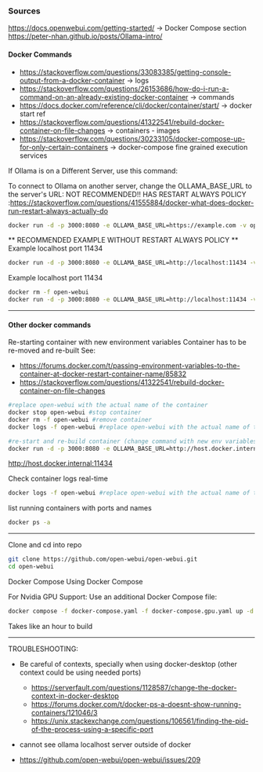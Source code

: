 ### Sources
https://docs.openwebui.com/getting-started/ -> Docker Compose section
https://peter-nhan.github.io/posts/Ollama-intro/

#### Docker Commands
- https://stackoverflow.com/questions/33083385/getting-console-output-from-a-docker-container -> logs
- https://stackoverflow.com/questions/26153686/how-do-i-run-a-command-on-an-already-existing-docker-container -> commands
- https://docs.docker.com/reference/cli/docker/container/start/ -> docker start ref
- https://stackoverflow.com/questions/41322541/rebuild-docker-container-on-file-changes -> containers - images
- https://stackoverflow.com/questions/30233105/docker-compose-up-for-only-certain-containers -> docker-compose fine grained execution services

If Ollama is on a Different Server, use this command:

To connect to Ollama on another server, change the OLLAMA_BASE_URL to the server's URL:
NOT RECOMMENDED!! HAS RESTART ALWAYS POLICY :https://stackoverflow.com/questions/41555884/docker-what-does-docker-run-restart-always-actually-do
```bash
docker run -d -p 3000:8080 -e OLLAMA_BASE_URL=https://example.com -v open-webui:/app/backend/data --name open-webui --restart always ghcr.io/open-webui/open-webui:main
```
** RECOMMENDED EXAMPLE WITHOUT RESTART ALWAYS POLICY **
Example localhost port 11434
```bash
docker run -d -p 3000:8080 -e OLLAMA_BASE_URL=http://localhost:11434 -v open-webui:/app/backend/data --name open-webui ghcr.io/open-webui/open-webui:main
```
Example localhost port 11434
```bash
docker rm -f open-webui
docker run -d -p 3000:8080 -e OLLAMA_BASE_URL=http://localhost:11434 -v open-webui:/app/backend/data --name open-webui ghcr.io/open-webui/open-webui:main
```
_________________________________________________________________________________
#### Other docker commands
Re-starting container with new environment variables
Container has to be re-moved and re-built
See:
- https://forums.docker.com/t/passing-environment-variables-to-the-container-at-docker-restart-container-name/85832
- https://stackoverflow.com/questions/41322541/rebuild-docker-container-on-file-changes
```bash
#replace open-webui with the actual name of the container
docker stop open-webui #stop container
docker rm -f open-webui #remove container
docker logs -f open-webui #replace open-webui with the actual name of the container

#re-start and re-build container (change command with new env variables)
docker run -d -p 3000:8080 -e OLLAMA_BASE_URL=http://host.docker.internal:11434 -v open-webui:/app/backend/data --name open-webui ghcr.io/open-webui/open-webui:main
```
http://host.docker.internal:11434 


Check container logs real-time
```bash
docker logs -f open-webui #replace open-webui with the actual name of the container
```
list running containers with ports and names
```bash
docker ps -a
```

_________________________________________________________________________________________________________

Clone and cd into repo
```bash
git clone https://github.com/open-webui/open-webui.git
cd open-webui
```

Docker Compose
Using Docker Compose

For Nvidia GPU Support: Use an additional Docker Compose file:
```bash
docker compose -f docker-compose.yaml -f docker-compose.gpu.yaml up -d --build
```
Takes like an hour to build

__________________________________________________________________________
TROUBLESHOOTING:
* Be careful of contexts, specially when using docker-desktop (other context could be using needed ports)
  - https://serverfault.com/questions/1128587/change-the-docker-context-in-docker-desktop
  - https://forums.docker.com/t/docker-ps-a-doesnt-show-running-containers/121046/3
  - https://unix.stackexchange.com/questions/106561/finding-the-pid-of-the-process-using-a-specific-port
 
* cannot see ollama localhost server outside of docker
 - https://github.com/open-webui/open-webui/issues/209
